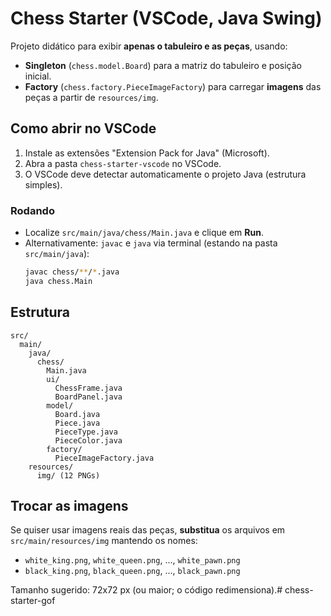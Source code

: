 # Chess Starter (VSCode, Java Swing)

Projeto didático para exibir **apenas o tabuleiro e as peças**, usando:
- **Singleton** (`chess.model.Board`) para a matriz do tabuleiro e posição inicial.
- **Factory** (`chess.factory.PieceImageFactory`) para carregar **imagens** das peças a partir de `resources/img`.

## Como abrir no VSCode
1. Instale as extensões "Extension Pack for Java" (Microsoft).
2. Abra a pasta `chess-starter-vscode` no VSCode.
3. O VSCode deve detectar automaticamente o projeto Java (estrutura simples).

### Rodando
- Localize `src/main/java/chess/Main.java` e clique em **Run**.
- Alternativamente: `javac` e `java` via terminal (estando na pasta `src/main/java`):
  ```bash
  javac chess/**/*.java
  java chess.Main
  ```

## Estrutura
```
src/
  main/
    java/
      chess/
        Main.java
        ui/
          ChessFrame.java
          BoardPanel.java
        model/
          Board.java
          Piece.java
          PieceType.java
          PieceColor.java
        factory/
          PieceImageFactory.java
    resources/
      img/ (12 PNGs)
```

## Trocar as imagens
Se quiser usar imagens reais das peças, **substitua** os arquivos em `src/main/resources/img` mantendo os nomes:
- `white_king.png`, `white_queen.png`, ..., `white_pawn.png`
- `black_king.png`, `black_queen.png`, ..., `black_pawn.png`

Tamanho sugerido: 72x72 px (ou maior; o código redimensiona).# chess-starter-gof
